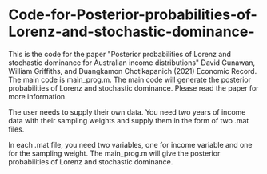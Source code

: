 # Code-for-Posterior-probabilities-of-Lorenz-and-stochastic-dominance-
This is the code for the paper "Posterior probabilities of Lorenz and stochastic dominance for Australian income distributions"
David Gunawan, William Griffiths, and Duangkamon Chotikapanich (2021) Economic Record.
The main code is main_prog.m.
The main code will generate the posterior probabilities of Lorenz and stochastic dominance. 
Please read the paper for more information.


The user needs to supply their own data.
You need two years of income data with their sampling weights and supply them in the form of two .mat files.

In each .mat file, you need two variables, one for income variable and one for the sampling weight. The main_prog.m will give the posterior probabilities of Lorenz and stochastic dominance. 


 


